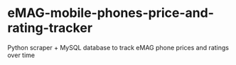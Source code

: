 # eMAG-mobile-phones-price-and-rating-tracker
Python scraper + MySQL database to track eMAG phone prices and ratings over time
